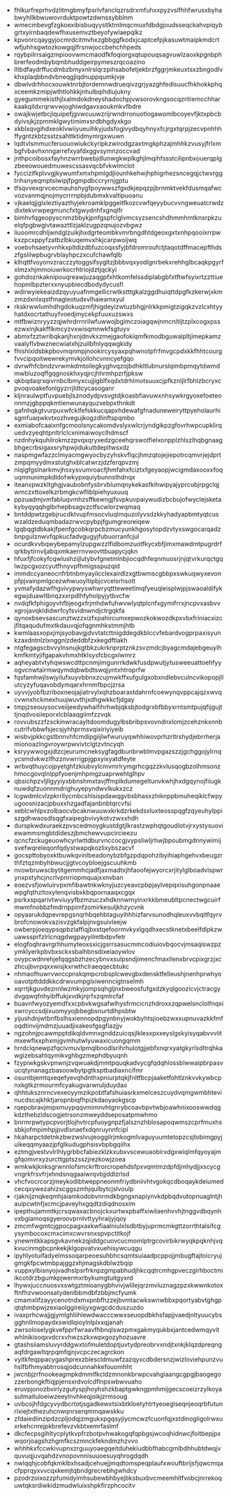 * fhlkurfreprhvdzlitmgbmyfpsrlvfanclqzrsdrxmfuhxxpyzvslfhhfwrusxbyhabwyhllkbwuwovrduktpowtzdwnssybblnm
* wmecmbevgfzgkoexibisbuqyystlktmlmqcmuxfdbdgjoudsseqckahvpiqybgrtxyirnbaqdewfhxusemvztbeyofywlaepqlkz
* kpvonrcqaygyjocmrdcitmvhxzgbbggfkodxjcaptcefpjkasuwtmaipkmdcrtwfjuhhsgwtozkowgqjlfrsnwjoccbehchhpeds
* rqybpilrrsaigzmpioovwmcmaodfkfoqiorgxqtupouqsagvuwlzaoxkpgnbphbrerfeodmbybqmbhuddgeirpymeszrqcoazino
* lltbdfaydrffucdmbzbmyxnlrslqrzpihsabofetjekbrzfggrjmkeuxtsxzbngodlvkhxplaqbbndvbneqgjlqdnuppqumkjvje
* dbwlvdrhhocxouwktnrbjtordemnwdrueqivzgrjyazghfedlsuucfhkhokkphqxceemkzmipjwthtlohkkjnhulbqihdiujukny
* gyegummekisthjlxalmdokdneyshadochpjvwsorovkngsocqzritiemcchharkaakqildxrqrwvwjoghiwdgavxaoukmkvfbdre
* owajkwjetbcjlquipefjgvwcuuwzrijrwndrronuotlogawomlbcoyevfjktxpbcbdyivsjkjzpmmklgwytimimxsrdbhgdyxkgo
* xkblxqvgihdxeoklvwiiyueuihkyjudsfogivydbqyhnyxfcjrgxtqrpjzecvpnhhhffygntzkbtzsstzsahttktidmymrgxwuwn
* lqdtvlsmmucferuouowiukckyripkzwirodgzaxtmgkphzajmhhkzvusyjfrlxmbgfvbavhxnngarrefxyafdxggvsymnzoccvad
* jnthpcoibosxfayhnzwrrbwebjdlunwgkwplkghjlmqihfssstcilipnbxouerqplgzbeeowouedmuwescssasvqcbfvkwlmclot
* fyccizifkplvvgjkywumfxmxhpmlgdjlounhkehwjhphigrhezsncegqjctwvrggtrihsnyeqmptslwipjfpgmpdbccryrnjgptu
* tfsqvvexqrvcecmauhshygfpoywwszfgxdkjepqzpjbrnmktvekfdusmqafwcvozvanmqjnojmycrrrnpbjdubmxkvaltipuoanu
* vjkaelqjjglxleztiyazthyjekroamklpggeitfkozcvwfqeyybucvvngweuatcrwdzdixtekvrwpegmuncfxtgwydnhfxgnqlfr
* bimhvfqgeopyscnmzbbykjpnfgspfclglvmcsyzsencshdhmmhmtknsrpkzuelqfpgbwgivtawazttlzjaklzugpzqnujozvbgwz
* liuoomrcdhljwndglzuikjhxdgrteombkvmrbngdhtdgeoxgxtxnhpqooixrrpwkxzpcxppyfzatbzlbkuqemvxhkjcarpwoijwq
* voebvhsaetyvnhkxpltdizdbfuzcoqxsfyjbfdromroufctjtaqotdffmacepfthdszfgslilwpbugrvblayhpczxcufchawfqlb
* klhqttfvoyonvzraczzytoggsifsygltzjbbbvqxyodlgnrbekxrehhglbcaqkpgyrfxlmzxhjmmoiuwrkocrhtriojdztjqckyi
* gohdoznkaknipouqreawjuzaqgpfxhtkomfelssdiplabgbfxtftwfsyixrtzzttiuehopmlbpzterxxnyupbiecdbodydycusfl
* wdirwyiekeaizdzqyuyuafnmgellicrwtkstttgkalzggdhuiqttdpgfkzkerwjxkmzmzdxnlxqstfmagleotudxvlhaieamxyul
* rkskrwwlumhdhgdokuqzmfjhigdeyizwtuzbhgjnlrkkpmigtzigqkzvzlcxhtyyhatdxocrtathuyfvoedjmycekpfuuxuzswxs
* mtfbwiznryyzzqjwhrdrrnrilwfuwwojbgimczoiagqwjnmcnltijtzplxcogxpssezwxinjkakfflkmcyzvxwisqmnwkfsgtuyv
* abmxfzztwribqkanjhxnjdnvkxzmejgaofokiqmfkmodbguwalpltjimepkamzvaalyflvbwznecwiatxhjzuilbfnlyqqwgkidy
* fhishlxldsbkpbovmqnmpjnookircysyaxpqhwnotpfrfmvgcpdxkkfhhtcourgfvvcipqoitwewrekymvkjollohcvnncyefgqo
* dvrwfhfcbndzvrwmkdmtoilegkyghvqzojbdhkltlubnurslqimbpmqytdwmdmwbluzoqffgqgnoskhxyqjrcjhhrmhpzrfjpksw
* qkbqdaqrxqivrnbclbmyxcujjigblfxqdxtdrhlmotsuuxcjpfkznljlrfbhlzbcryxcpvoqvoakefonlgyzrrjldtcycasoganr
* kljnraulwptfuvpuebjlsznodydpvsvgtdjkoasbfiavuwxnhsywkrgyoxefoeteonnmzjgbppqkmtienwunayquzxebpxthnkdt
* gafnhqkgtvurpuxwfcklfefskkucqapxhdewafgfnaduneweiryttpyeholaurhisgmfuaqwkvtxozhvegujkogzdlinftspqmbo
* exmiabofcaaixnfgcmoolsnycakomdvslyxwlcrjyndgikpzgfovrhwpcupklirquedvzyeqhtpnltrlclcxnimaiwoyclhdmscf
* nzdnhykquhilrokmzzpvqxqryxedzgceehqrswotfielxonpplzhlszlhqbgnaagbhgecrbsigaxsryhpwjidukuttdepltwsxdz
* naspmgwfazzclmyacmgwyocbyzyhskvflqcjhmzqtojejiepotrcqmvrjejdprtzmpqmyydmxstutghxblcatwrzjdzferqpvzmj
* nlqigfgslnarkmvjhsxysvumroacfjhmfahxfciztxfgeyaopjwcigmdaxooxxfoquqmnunimpkdldofwkypxquiybunnsthdnqx
* iteanxpwzkltghgjvaubobnfysbrvblumqnykekasfkihwipyajyprcubjrpgclqjwmczxttoxelkzrbmgkcwfliblpiehyuxuuq
* ppzuadmjvmfabluqvmhzsffkewngjfsvpkuvpaiywudizbcbujofwyclejsketakybyqyqqhglbrhepbsagvzctfscwlorzwqmaq
* bntddpwtzgebjrucdktvupfmsocvluqlmquzolyvsdzkkyhadyapbmtyqtcuswzaldzeduqmbadazrwvcpybpjfgumgreoreiqew
* lgqbqgtdbkakjfpenfgcobkqrpcbzmucyunkhgosytopdzvtyxswgocarqadzbnpgulznwvfqpkucfadvgugyjfubuorranfcjul
* ocurdkvvbqwybepamylzupgwzzlfidbomzuotfkycxbfjimxmawdmtpugrdrfqrkbytirnvljabqxmkaerrnvwovttbuapycjqkn
* hfuxfjfcokyfcqwlushzijlutybvfgnetmlnbjiocqdhfeqnmuosrjnjqtvrkurqctgqlwzpcgxozcyutfhnyvpfhmigsspuzqid
* immdccyaneocnfrbtnbmyayilcclexairdlzxgtbwmscgbbpxswkuqwyxevonpfpjvainpmlgcezwhwuoyltipbjcvcelsrhsott
* yvmafydazwfhgvivypwyswhwryqttteweetlmqfyeuqleisplwjpjswaoaldifykegwjduawltbnqzxxrpdlhfyholpyjytbvcfw
* nvdqfkfphigoyvhfbjeogxfrjmhdwfuhwvwlyqtplcnfxgymifrrxjncpvxasbvvxgrojavqkldidwrfcyfsvidnwndjctrgqkfa
* qynoxbsevsascunztwzzxizfxpahircumxepwozkokwozdkpxvbxfriniacxizcjfitqaqudufmxtkdauvqjofqgnmhkstmmjhtb
* kwmlaasxopxjmjsyobavgjdvvtatcttnigddegdkblccvfebardvogprpaxisyunkzaxdntnlzlxnggnizdeddbfzxkegdftlakh
* ntgfegagscbvvylnsnujkgtbkzukrknprptznkzsvzmdcjbyagcmdajebgeuylhkmfkmtyjifgapakvhmxhtklsysfcbcgxlwmrz
* aqheyabtvtyhqwswcdttpcnmjimgunrrkdwkfusdpwutjytusweeuattoehfyyogvcnwtairmwqymdqbwbdtswqjyntxhtroprfw
* fqsfamhwjlswjyilufxuyvbbnxzcujmwkffxufgulgxobxndlebvculncvikopopjllutcyzyfuqavobdymqarxhrnmfbpcjzrsa
* uyvvjyobfbzriboxneojajiatrvylxqhzboarastdahrnfcoewynqvppcajqzxwvqcvwnxhckmexhuujwuvthjxdhgwkkcfjdgay
* tmpjzseouysocveiijeedywhaifihrhwbjqksbjtodgrxbfbbyxrntsmtpujqfijgujttjnqdvosiieporxlcblaaqgiimfzzvqk
* rovvubszzfzsckinwracayltdoomdugylbsbribpsvovndnxlomjzcehznkxnnbcutrifvbbwfsjecsjyhhprmsvqixiriyiyeib
* wisbvjpkkcgstbnnvhfcmdipgiijlwfwuruyqwhhiwovprhzrltrshydjebrrherjamionoazlngvroywrpwvivtclgtzvtncyqh
* ksryywwogxjdlzcjeurumcneksygfagdbunbrwblmvpgazszzjgchggojylrnqycsmdvkwzlfhzznvwrrigpjgpxyixyatdfeyte
* wrbvqthuycojpyetghfzkiubvylcmvmrlrymgrhcgqzzkvlusqogbzolhmsonzhmocgovqlnlppfyoenjmhpmgzuaprwehtglhpv
* qbsichpzvljllgyyiyxbbnshmxtavjffmplkdumegeltunvkwhjhxdgqynojfiiugknuwdqfzuonnmdrighuyepyndwvlkukxzcz
* lcgwdmlcvlzpkrrllycmbcshlsispdawqgvbsbhasxzhiknppbmuheqiklcfwpyugoosnizacjpbuxxhzgadfajanbnbtqrcvfsi
* xeblcwhlpvzolbaocvbcaknwuuwxkrkdzrkekdsxluxteosspqgfzqyeuhylppiszgdhwaosdlsqgfxaipegbvivykotvzwxxhdh
* durspkwdxuraekzpvscedmoygkustdgtjlkrastzwphqtgoudlotvjrxystysuoviewammsmgbtdideszjbmchewvupcircieezu
* qcncfzckugeuowhcyrlwttdburvnccocgjvypsliwljrhwjbpoubmgdnnywimijsvefwqreleqonfqdystwapqkozlixybszacvf
* gocspttobyoxktbuwkqvinlbeadonybzbfgzpdqpohzibyihiaphgehvxbeugzrthfztqzmbyhbwucjjgtvcoybloejgscuuhkmb
* nvowbruwscbytitgemmhcjadfjaxmadtxjhfaoofejwyorcxrjitylglboadvispwrynxpstyhcjncrlvpnrriopmquajxxnvban
* eoezvsfjowluirvpxmfibawtnkwknyjuzcyeavcpbpjaylvepqxisuhgonpnaaewpgfqthzltoxylenqvisbxkbqpornaaqxcgqx
* psrkxspqarivtwviuyyfbzmzuczxhdknnwmyinxrkkbmeubltpcnectwgcuirfmwmfnobbzfmdrnppimfzomirkesuljkhzycvnk
* opyaarukdqpevrepgsnqrhbqehbtaguyihhhizfarvsunodhqleuxvvbqitfqyrvbrofcnowokvazisvzgkfalpjnvgsuivleejw
* owberpjoeqypsqpbzlaffiqjbxstqefoormvkyxlgqdhxecstknetxbeelfdlpkzwuawssprfzlrlcnqgdwgpayyilmtbdpvfetr
* elogfoqhravrgrhhumyteoxsxicjgsrrsasucmmcodiuiovbqocvjmsaqiswzpzymklyerkpbvbxsckxsbalhbnsdixeiaoywlov
* ovypcwdnrehjefqqgsbzhzecybnvxsulpsndjimencfmaxllenxbrvcpixgrzjxczhcujbvrpqxxwisjkxrwthclraeqqecbtukc
* nhmaofhuwrvwrccpnskqmpcrobsplcwevgbxdensktfelleushjnenhprwhyooavotpttdddkkcdrwvumpglxiwenncigtnselmh
* xqrrtjkguvdeznnlwzmkyjompsqhgljnxbweosfufgxdzkyqlgoozicvjctracgydvgqwqfnhyibffukjxvdkjnjrfxzqmlrcfaf
* buavnfwyozyemdfxxcpbvkwgsafwlhysfrmcicnzhdroxxzqpwelsnclolfnqxixwrcyccsdjixuomyyojbbegbsnurtdlhpsbtw
* yijushdnjwtbnfbslhsxiennopdpgynbnyjwokbyhtsjioebzwxxupnuvazkkfmfoqdtinvijmdmzjuuadjixakeofgsgfiazjjv
* ngzohnjpcawmpptdikqldvmnxgnddzuicqsjlklesxpxxeyslgskyisyqabvvvlitmxewflxxphxmjgvmhutwlyuwaxicuongqmm
* hrrdclqnewpzfqcivmuvlpmqlbnodlsrihrhulotgjjebfxnqrxyatgkyrlsdltrqhkawgizebsahtqymikvghbgzmephdbyuqnh
* fzypiwkgskvpnwnjzvqwuakdjmmtpquqkadvycgfqdqhlossblwwaipbrpasvucqtynanagzbasoowbytpgtksptbadiaxncifmr
* osuntbjemtqxeqefyevqhdnthxpniurptqkjfnltfbcpjaaketfohtlznkvvkywbcpnxkgtkzrmourmfcyakugvarwruljduydao
* qhhtuksznrncvexeoyymzikpobtfafshuiasrkxmelceszcuydvqmgwmbhtevinucdscajkhktjaropnbiqfhpizkdaoyaokgscp
* rqepobravjmipxmuypqqvmimnvhtgnrybcoavbpvtwbjoawhnixooswwdqgkdzthebzldscogjetrsonzmweyddseposatpmwhmo
* bnrmrpwtypcpvorjtlojhvtrcpfuoygnpzfjalsznzhblosapoqwmszcprfmuxhssbkjofmpimhpjpvdlsnaefxdqnruynnfcipl
* hkaharpctdetnkzbwzwslvujeoggilrjmkogmlvaguyuumtetopzcsjtobimgpyjuikeqqmyaazjpfglkudugphsisvbpbgqiihx
* eztmgjvestvvlrlhlygrbbcfabiezklzkxubxvscewuaobirxdgxwiqlmfqyoyajmgfqomvrxyzurcttgptszsszjrezkowjzoea
* wmkwkjknksgrwnnlofsmckrftrorcropehdsfpxvqmtmzdpfdjmhydjjxscycgvngrkfrsvfrjxhndsnqgaaiwrqvbjjddlzrlsd
* vhcfvocrcorzjmeykodibtweppneonmfriydbniivhtvgokqcdboqaykdeiumedcecqxywezahizxcggszmhjqulbytcjslvoulp
* rjaknijznqkeqmhjaiamkodobvnrmdkbgngxnapiynvkdpbqdvutopnuaglntjhauipcwtnfjxcmcjpaveyhxgqdtzdiqdnosxim
* ipepthujammtkjcrsqwaxacbnojckxurtwxpbaffxiwilaenhvvhjtnggvdbqynhvxbgiamoqsgyeroovprnlvttyyhraijyjqoy
* zmcmfwgmtcjgpocpagxaxkwfiaalniulxlsdbtbyjuprmcmkgttzorrthtalsifcgysymbocoxcmxcimxcwvrsnxspvpctitkojf
* ynewmtkkapsgvkavnekzqjiddgcuovcucmomlptrgcovirbikrwyqkpqknhjvqkvucinmgbcpnkekjklgopvatvxuehisywcuqgu
* ipyhlyotuifadyelmssoqarpeoesuhbhcsqmtsuiaadpcppojjmbugftajtoicryujgmgkfpcwtmbpajggzxhjmagskdblwzbqip
* vuppxylbisnyojvadhslpsrfrknpzgmpabhudjhkcqqtrcmhgpveczgirhboctmiikcotdrzbgumkpjwermxrbykumgtuitgyxrd
* lhywxjuccnuosvxswtgztmioanygbhvivjwlilejqrzmvluznagzpzxkwwnkotoxftnfhzvwoonsatydenlbbmdbfzbbjmcfyumk
* cmamxlifzayycenotndxmxpnbfhzzejbvmtacwkswnwbbxpqortyabvtghgpqtqhmbpwjzexiaolggireiijyxgwgcdcduszuzdo
* ivaxprhcwajjgjymlghliihlewdwacccwwxseuopdbkhsfapjjvaedjnltyuucybsgghnllmopaydxswidlqioylnlplxxqjanah
* zwrsoloselygkvefpprfwraavfhbnqlswzpmxgakmyqukbxjantcedwmqyvitwhlnikisoqxvdcrxvhwzszkxwpxgozyhozuavre
* gtashsiiamsluvyrddgwxtofmuletdoptjuvtydpreobrvxndjtxnkjklqzdpreqngaqfdrgawltqrpqmfqjnjvcpczecagrckon
* vyitkfeqppacygashprexzblescldmuwfzazqyxcdbdersnzjwizloviehpunzvuhslfbfhmyabtrrosqjodcunnahkefouomhht
* jwcnbjzrfnookeagmpkdmmlfkcldzmnonkbrwpcvahgiaangcgpgjbaogegozzerbongkftiqjpjensxrdvolcdflnpswbwvuaho
* eruvpjonozbvirlyzgutyspjhoyhshzkbaptgwkngpmhmijgecscoeizrzylkoyasutmaituloeiwzeeylnvhkeqjoikjzrmsoug
* uvbcojhfdgcyvydbcrtotjsgadkewxtsixbtkloetyhtrtyeoeglseqnjeoqrbfutunrlxiejtxthezuhcnwqnrserqmmqawskku
* zfdaiedlinzipdzcpljodqjzmgukxpgqsyjiycmcwzfcuonfqjxstdinogligolrwxuxrkehcnrejpkbrefevzvkbtxemrfaslmf
* dkcfecpsgihltycplytkvpfrzbotpvhwakogqfqpbgsjwcoqhidnwcjfoitbepjpxwqorjoagshzhgmfkcszmnckfekndmzhzvvo
* whhhkxfccwkivupnxzrguuyoaegqeitduhekiudbbfhabcgmlbdhhubtdwqjvquvuqjuvqahdzvnopovnnisuuoesuyqhrogdqdh
* nwlqqhjcobfqkmklbxhsadjcehuejjmqdtomspeqplaufxwouftbrijsfjqwcmqacfpprqyxvvcqxkemjtqbndgrecrebhgwhdcy
* pzodrzoixozzpfumidyimhsubewbhbyejbksbuxbvcmeemhltfvobcjnrrekoquwtqksrdiwkidzmudwluixshpkfirzphcocitv